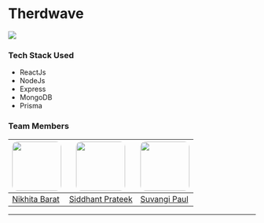 # Therdwave

![](https://i.imgur.com/Yk9YEPg.jpg)

### Tech Stack Used

- ReactJs
- NodeJs
- Express
- MongoDB
- Prisma

<!-- 
### Idea

### Motivation

### Features
 -->




### Team Members


| <img src="https://avatars.githubusercontent.com/u/93920874?v=4" height="100px" style="border-radius: 10px" />     | <img src="https://avatars.githubusercontent.com/u/43869046?v=4" height="100px" style="border-radius: 10px"/>     | <img src="https://avatars.githubusercontent.com/u/81070118?v=4" height="100px" style="border-radius: 10px"/>     |
| -------- | -------- | -------- |
| [Nikhita Barat](https://github.com/NikhitaBarat) | [Siddhant Prateek](https://github.com/siddhantprateek) | [Suvangi Paul](https://github.com/suvangipaul) |

---